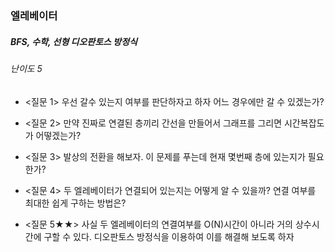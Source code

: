### 엘레베이터
##### BFS, 수학, 선형 디오판토스 방정식
###### 난이도 5

* <질문 1> 우선 갈수 있는지 여부를 판단하자고 하자 어느 경우에만 갈 수 있겠는가?
* <질문 2> 만약 진짜로 연결된 층끼리 간선을 만들어서 그래프를 그리면 시간복잡도가 어떻겠는가?  

* <질문 3> 발상의 전환을 해보자. 이 문제를 푸는데 현재 몇번째 층에 있는지가 필요한가?
* <질문 4> 두 엘레베이터가 연결되어 있는지는 어떻게 알 수 있을까? 연결 여부를 최대한 쉽게 구하는 방법은?
* <질문 5★★> 사실 두 엘레베이터의 연결여부를 O(N)시간이 아니라 거의 상수시간에 구할 수 있다. 디오판토스 방정식을 이용하여 이를 해결해 보도록 하자
